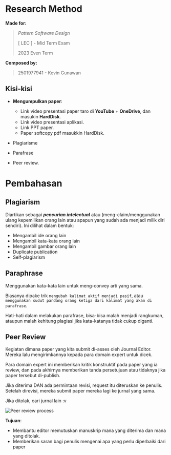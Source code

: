 

# Research Method


__Made for:__
> _Pattern Software Design_
>
> [ LEC ] -  Mid Term Exam
>
> 2023 Even Term

__Composed by:__
> 2501977941 - Kevin Gunawan


## Kisi-kisi

- **Mengumpulkan paper**:
	- Link video presentasi paper taro di **YouTube** + **OneDrive**, dan masukin **HardDisk**.
	- Link video presentasi aplikasi.
	- Link PPT paper.
	- Paper softcopy pdf masukkin HardDisk.

- Plagiarisme
- Parafrase
- Peer review.

# Pembahasan

## Plagiarism

Diartikan sebagai ***pencurian intelectual*** atau (meng-claim/menggunakan ulang kepemilikan orang lain atau apapun yang sudah ada menjadi milik diri sendiri). Ini dilihat dalam bentuk:

- Mengambil ide orang lain
- Mengambil kata-kata orang lain
- Mengambil gambar orang lain
- Duplicate publication
- Self-plagiarism

## Paraphrase

Menggunakan kata-kata lain untuk meng-convey arti yang sama.

Biasanya dipake trik `mengubah kalimat aktif menjadi pasif`, atau `menggunakan sudut pandang orang ketiga dari kalimat yang akan di parafrase`.

Hati-hati dalam melakukan parafrase, bisa-bisa malah menjadi rangkuman, ataupun malah kehitung plagiasi jika kata-katanya tidak cukup diganti.

## Peer Review

Kegiatan dimana paper yang kita submit di-asses oleh Journal Editor. Mereka lalu mengirimkannya kepada para domain expert untuk dicek.

Para domain expert ini memberikan kritik konstruktif pada paper yang ia review, dan pada akhirnya memberikan tanda persetujuan atau tidaknya jika paper tersebut di-publish.

Jika diterima DAN ada permintaan revisi, request itu diteruskan ke penulis. Setelah direvisi, mereka submit paper mereka lagi ke jurnal yang sama.

Jika ditolak, cari jurnal lain :v

![Peer review process](https://i.ibb.co/P5kWV2K/image.png)

**Tujuan**:
-  Membantu editor memutuskan manuskrip mana yang diterima dan mana yang ditolak.
- Memberikan saran bagi penulis mengenai apa yang perlu diperbaiki dari paper
